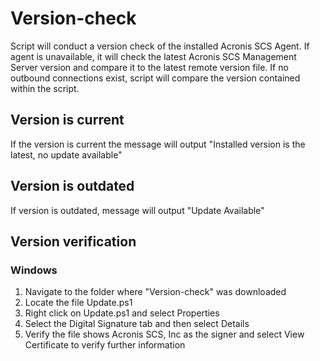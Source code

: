 # Version-check
Script will conduct a version check of the installed Acronis SCS Agent. If agent is unavailable, it will check the latest Acronis SCS Management Server version and compare it to the latest remote version file. If no outbound connections exist, script will compare the version contained within the script.  

## Version is current
If the version is current the message will output "Installed version is the latest, no update available"

## Version is outdated
If version is outdated, message will output "Update Available"

## Version verification
### Windows
1. Navigate to the folder where "Version-check" was downloaded
2. Locate the file Update.ps1
3. Right click on Update.ps1 and select Properties
4. Select the Digital Signature tab and then select Details
5. Verify the file shows Acronis SCS, Inc as the signer and select View Certificate to verify further information
